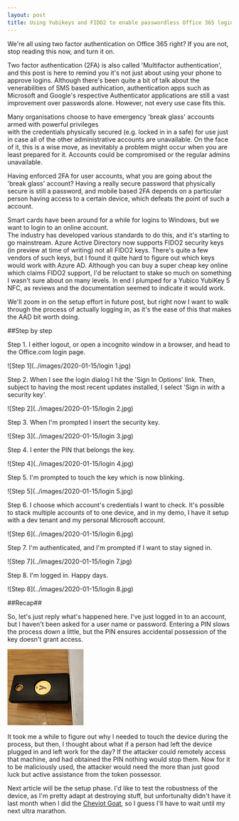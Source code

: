 ```yaml
---
layout: post
title: Using Yubikeys and FIDO2 to enable passwordless Office 365 login for break glass accounts
---
```


We're all using two factor authentication on Office 365 right? 
If you are not, stop reading this now, and turn it on.

Two factor authentication (2FA) is also called 'Multifactor authentication', and this 
post is here to remind you it's not just about using your phone to approve logins. 
Although there's been quite a bit of talk about the venerabilities of SMS based authication, 
authentication apps such as Microsoft and Google's respective Authenticator applications are still 
a vast improvement over passwords alone. However, not every use case fits this.

Many organisations choose to have emergency 'break glass' accounts armed with powerful privileges  
with the credentials physically secured (e.g. locked in in a safe) for use just in case all of the 
other administrative accounts are unavailable. On the face of it, this is a wise move, as inevitably a 
problem might occur when you are least prepared for it. Accounts could be compromised or the regular admins unavailable.

Having enforced 2FA for user accounts, what you are going about the 'break glass' account? 
Having a really secure password that physically secure is still a password, and mobile based 2FA 
depends on a particular person having access to a certain device, which defeats the point 
of such a account.

Smart cards have been around for a while for logins to Windows, but we want to login to an online account.  
The industry has developed various standards to do this, and it's starting to go mainstream. 
Azure Active Directory now supports FIDO2 security keys (in preview at time of writing) not all FIDO2 keys. There's quite a few vendors of such keys, but I found it 
quite hard to figure out which keys would work with Azure AD. Although you can buy a super cheap 
key online which claims FIDO2 support, I'd be reluctant to stake so much on something I wasn't sure about on many levels. 
In end I plumped for a Yubico YubiKey 5 NFC, as reviews and the documentation seemed to indicate it would work.

We'll zoom in on the setup effort in future post, but right now I want to walk through the process of actually logging in, as it's the ease of this that makes the AAD bit worth doing. 

##Step by step

Step 1. I either logout, or open a incognito window in a browser, and head to the Office.com login page.

![Step 1](../images/2020-01-15/login 1.jpg)

Step 2. When I see the login dialog I hit the 'Sign In Options' link. Then, subject to 
having the most recent updates installed, I select 'Sign in with a security key'.
 

![Step 2](../images/2020-01-15/login 2.jpg)

Step 3. When I'm prompted I insert the security key. 

![Step 3](../images/2020-01-15/login 3.jpg)

Step 4. I enter the PIN that belongs the key.


![Step 4](../images/2020-01-15/login 4.jpg)

Step 5. I'm prompted to touch the key which is now blinking. 


![Step 5](../images/2020-01-15/login 5.jpg)

Step 6. I choose which account's credentials I want to check. It's possible to stack multiple accounts of to one device, and in my 
demo, I have it setup with a dev tenant and my personal Microsoft account.


![Step 6](../images/2020-01-15/login 6.jpg)

Step 7. I'm authenticated, and I'm prompted if I want to stay signed in.


![Step 7](../images/2020-01-15/login 7.jpg)

Step 8. I'm logged in. Happy days.


![Step 8](../images/2020-01-15/login 8.jpg)



##Recap##

So, let's just reply what's happened here. I've just logged in to an account, but I haven't been asked for a user name or password. 
Entering a PIN slows the process down a little, but the PIN ensures accidental possession 
of the key doesn't grant access. 

![Blinking lights](../images/2020-01-15/ezgif-2-1e1906891fb1.gif)

It took me a while to figure out why I needed to touch the device during the process, but then, I thought about what if a person had left the device plugged in and left work for the day? If the attacker could remotely access that machine, and had obtained the PIN nothing would stop them. Now for it to be maliciously used, the attacker would need the more than just good luck but active assistance from the token possessor.

Next article will be the setup phase. I'd like to test the robustness of the device, as I'm pretty adapt at destroying stuff, but unfortunalty didn't have it last month when I did the [Cheviot Goat](https://dylanhayes.github.io/Lessons-from-Ultra-Running/), so I guess I'll have to wait until my next ultra marathon.



